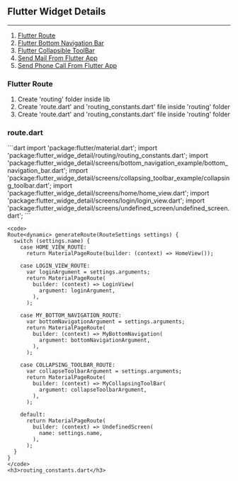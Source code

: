 <h2>Flutter Widget Details</h2>
<hr>
<ol>
    <a href="#">
        <li>Flutter Route</li>
    </a>
    <a href="#flutterRoute">
        <li>Flutter Bottom Navigation Bar</li>
    </a>
    <a href="#">
        <li>Flutter Collapsible ToolBar</li>
    </a>
    <a href="#">
        <li>Send Mail From Flutter App</li>
    </a>
    <a href="#">
        <li>Send Phone Call From Flutter App</li>
    </a>
</ol>

<div id="flutterRoute">
    <h3>Flutter Route</h3>
    <ol>
        <a>
            <li>Create 'routing' folder inside lib</li>
            <li>Create 'route.dart' and 'routing_constants.dart' file inside 'routing' folder</li>
            <li>Create 'route.dart' and 'routing_constants.dart' file inside 'routing' folder</li>
        </a>
    </ol>    
    <h3>route.dart</h3>    
    ```dart
    import 'package:flutter/material.dart';
    import 'package:flutter_widge_detail/routing/routing_constants.dart';
    import 'package:flutter_widge_detail/screens/bottom_navigation_example/bottom_navigation_bar.dart';
    import 'package:flutter_widge_detail/screens/collapsing_toolbar_example/collapsing_toolbar.dart';
    import 'package:flutter_widge_detail/screens/home/home_view.dart';
    import 'package:flutter_widge_detail/screens/login/login_view.dart';
    import 'package:flutter_widge_detail/screens/undefined_screen/undefined_screen.dart';
    ```
    
    <code>
    Route<dynamic> generateRoute(RouteSettings settings) {
      switch (settings.name) {
        case HOME_VIEW_ROUTE:
          return MaterialPageRoute(builder: (context) => HomeView());
    
        case LOGIN_VIEW_ROUTE:
          var loginArgument = settings.arguments;
          return MaterialPageRoute(
            builder: (context) => LoginView(
              argument: loginArgument,
            ),
          );
    
        case MY_BOTTOM_NAVIGATION_ROUTE:
          var bottomNavigationArgument = settings.arguments;
          return MaterialPageRoute(
            builder: (context) => MyBottomNavigation(
              argument: bottomNavigationArgument,
            ),
          );
    
        case COLLAPSING_TOOLBAR_ROUTE:
          var collapseToolbarArgument = settings.arguments;
          return MaterialPageRoute(
            builder: (context) => MyCollapsingToolBar(
              argument: collapseToolbarArgument,
            ),
          );
    
        default:
          return MaterialPageRoute(
            builder: (context) => UndefinedScreen(
              name: settings.name,
            ),
          );
      }
    }
    </code>
    <h3>routing_constants.dart</h3> 
</div>